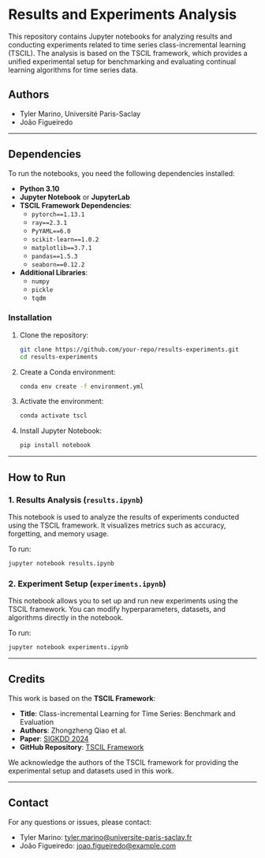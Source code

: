 # Results and Experiments Analysis

This repository contains Jupyter notebooks for analyzing results and conducting experiments related to time series class-incremental learning (TSCIL). The analysis is based on the TSCIL framework, which provides a unified experimental setup for benchmarking and evaluating continual learning algorithms for time series data.

## Authors
- Tyler Marino, Université Paris-Saclay
- João Figueiredo

---

## Dependencies

To run the notebooks, you need the following dependencies installed:

- **Python 3.10**
- **Jupyter Notebook** or **JupyterLab**
- **TSCIL Framework Dependencies**:
  - `pytorch==1.13.1`
  - `ray==2.3.1`
  - `PyYAML==6.0`
  - `scikit-learn==1.0.2`
  - `matplotlib==3.7.1`
  - `pandas==1.5.3`
  - `seaborn==0.12.2`
- **Additional Libraries**:
  - `numpy`
  - `pickle`
  - `tqdm`

### Installation

1. Clone the repository:
   ```sh
   git clone https://github.com/your-repo/results-experiments.git
   cd results-experiments
   ```

2. Create a Conda environment:
   ```sh
   conda env create -f environment.yml
   ```

3. Activate the environment:
   ```sh
   conda activate tscl
   ```

4. Install Jupyter Notebook:
   ```sh
   pip install notebook
   ```

---

## How to Run

### 1. Results Analysis (`results.ipynb`)
This notebook is used to analyze the results of experiments conducted using the TSCIL framework. It visualizes metrics such as accuracy, forgetting, and memory usage.

To run:
```sh
jupyter notebook results.ipynb
```

### 2. Experiment Setup (`experiments.ipynb`)
This notebook allows you to set up and run new experiments using the TSCIL framework. You can modify hyperparameters, datasets, and algorithms directly in the notebook.

To run:
```sh
jupyter notebook experiments.ipynb
```

---

## Credits

This work is based on the **TSCIL Framework**:
- **Title**: Class-incremental Learning for Time Series: Benchmark and Evaluation
- **Authors**: Zhongzheng Qiao et al.
- **Paper**: [SIGKDD 2024](https://arxiv.org/abs/2402.12035)
- **GitHub Repository**: [TSCIL Framework](https://github.com/your-tscil-repo)

We acknowledge the authors of the TSCIL framework for providing the experimental setup and datasets used in this work.

---

## Contact

For any questions or issues, please contact:
- Tyler Marino: tyler.marino@universite-paris-saclay.fr
- João Figueiredo: joao.figueiredo@example.com